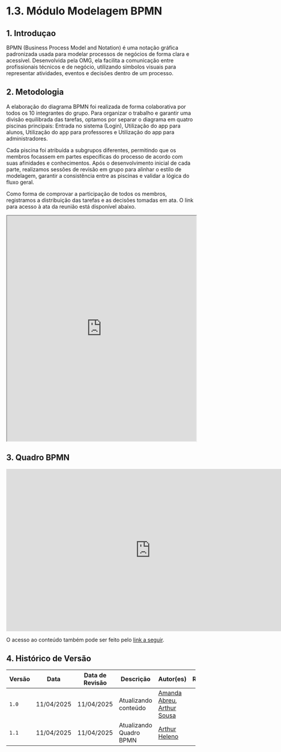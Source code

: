 # 1.3. Módulo Modelagem BPMN

## 1. Introduçao 

BPMN (Business Process Model and Notation) é uma notação gráfica padronizada usada para modelar processos de negócios de forma clara e acessível. Desenvolvida pela OMG, ela facilita a comunicação entre profissionais técnicos e de negócio, utilizando símbolos visuais para representar atividades, eventos e decisões dentro de um processo.

## 2. Metodologia 

A elaboração do diagrama BPMN foi realizada de forma colaborativa por todos os 10 integrantes do grupo. Para organizar o trabalho e garantir uma divisão equilibrada das tarefas, optamos por separar o diagrama em quatro piscinas principais: Entrada no sistema (Login), Utilização do app para alunos, Utilização do app para professores e Utilização do app para administradores.

Cada piscina foi atribuída a subgrupos diferentes, permitindo que os membros focassem em partes específicas do processo de acordo com suas afinidades e conhecimentos. Após o desenvolvimento inicial de cada parte, realizamos sessões de revisão em grupo para alinhar o estilo de modelagem, garantir a consistência entre as piscinas e validar a lógica do fluxo geral.

Como forma de comprovar a participação  de todos os membros, registramos a distribuição das tarefas e as decisões tomadas em ata. O link para acesso à ata da reunião está disponível abaixo. 

<iframe src="https://docs.google.com/document/d/1GSpuBUN1bNYORCfJIlqqyvWIdTlD_mM_aNjFID876MY/preview" width="100%" height="600px"></iframe>

## 3. Quadro BPMN

<iframe width="768" height="432" src="https://miro.com/app/live-embed/uXjVIDDDANA=/?moveToViewport=-9607,-4387,19091,8638&embedId=686249251133" frameborder="0" scrolling="no" allow="fullscreen; clipboard-read; clipboard-write" allowfullscreen></iframe>

<p>O acesso ao conteúdo também pode ser feito pelo <a href="https://miro.com/app/board/uXjVIDDDANA=/?share_link_id=910694499700" target="_blank">link a seguir</a>.</p>


## 4. Histórico de Versão

| Versão | Data         | Data de Revisão | Descrição             | Autor(es)                                                                 | Revisor(es) |
|--------|--------------|-----------------|------------------------|---------------------------------------------------------------------------|-------------|
| `1.0`  | 11/04/2025   | 11/04/2025      | Atualizando conteúdo| [Amanda Abreu](https://github.com/Amandaaaaabreu), [Arthur Sousa](https://github.com/arthurrsousa) |             |
| `1.1`  | 11/04/2025   | 11/04/2025      | Atualizando Quadro BPMN| [Arthur Heleno](https://github.com/arthur-heleno) |             |
